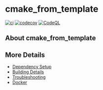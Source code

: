 # cmake_from_template

[![ci](https://github.com/zhenya4880/cmake_from_template/actions/workflows/ci.yml/badge.svg)](https://github.com/zhenya4880/cmake_from_template/actions/workflows/ci.yml)
[![codecov](https://codecov.io/gh/zhenya4880/cmake_from_template/branch/main/graph/badge.svg)](https://codecov.io/gh/zhenya4880/cmake_from_template)
[![CodeQL](https://github.com/zhenya4880/cmake_from_template/actions/workflows/codeql-analysis.yml/badge.svg)](https://github.com/zhenya4880/cmake_from_template/actions/workflows/codeql-analysis.yml)

## About cmake_from_template



## More Details

 * [Dependency Setup](README_dependencies.md)
 * [Building Details](README_building.md)
 * [Troubleshooting](README_troubleshooting.md)
 * [Docker](README_docker.md)
